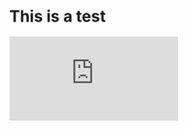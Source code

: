 # This is a test

![A link to the PDF](https://www.navigators.org/wp-content/uploads/2017/08/navigators-prayer-hand.pdf)
